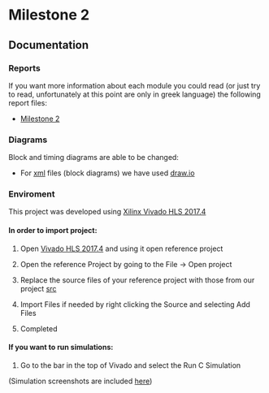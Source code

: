 # Milestone 2

## Documentation
### Reports
If you want more information about each module you could read (or just try to read, unfortunately at this point are only in greek language) the following report files:
* [Milestone 2](./doc/Milestone-2-Report.pdf)

### Diagrams

Block and timing diagrams are able to be changed:
* For [xml](./doc/schematics/) files (block diagrams) we have used [draw.io](https://www.draw.io/)
 

### Enviroment
This project was developed using [Xilinx Vivado HLS 2017.4](https://www.xilinx.com/support/download/index.html/content/xilinx/en/downloadNav/vivado-design-tools/2017-4.html)


#### In order to import project:

1. Open [Vivado HLS 2017.4](https://www.xilinx.com/support/download/index.html/content/xilinx/en/downloadNav/vivado-design-tools/2017-4.html) and using it open reference project

2. Open the reference Project by going to the File -> Open project

3. Replace the source files of your reference project with those from our project [src](./doc/src/) 

4. Import Files if needed by right clicking the Source and selecting Add Files

5. Completed

#### If you want to run simulations:

1. Go to the bar in the top of Vivado and select the Run C Simulation 

(Simulation screenshots are included [here](./doc/sim))
